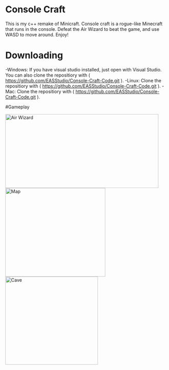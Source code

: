 # Console Craft
This is my c++ remake of Minicraft. Console craft is a rogue-like Minecraft that runs in the console. Defeat the Air Wizard to beat the game, and use WASD to move around. Enjoy!

# Downloading
-Windows: If you have visual studio installed, just open with Visual Studio. You can also clone the repositiory with ( https://github.com/EASStudio/Console-Craft-Code.git ).
-Linux: Clone the repositiory with ( https://github.com/EASStudio/Console-Craft-Code.git ).
-Mac: Clone the repositiory with ( https://github.com/EASStudio/Console-Craft-Code.git ).

#Gameplay

<img width="478" height="230" alt="Air Wizard" src="https://github.com/user-attachments/assets/a9caa7a0-d89c-4758-b440-144ed914d36d" />
<img width="312" height="276" alt="Map" src="https://github.com/user-attachments/assets/1dd5cffc-95ed-408a-a59e-7e5c3bebb99b" />
<img width="289" height="274" alt="Cave" src="https://github.com/user-attachments/assets/26ca608b-f2d8-4491-8a06-7684cd77554b" />
